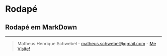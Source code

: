 # Rodapé
## Rodapé em MarkDown

________________________________________________________________________________________________________________________________________________________________________

>Matheus Henrique Schwebel - matheus.schwebel@gmail.com - [Me Visite!](https://github.com/Matheus-Schwebel)

